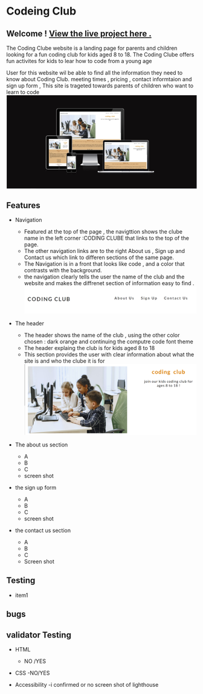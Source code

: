 # Codeing Club

## Welcome ! [View the live project here .](https://akramalex.github.io/Portfolio1/)

The Coding Clube website is a landing page for parents and children looking for a fun coding club for kids aged 8 to 18. 
The Coding Clube offers fun activites for kids to lear how to code from a young age 


User for this website wil be able to find all the information they need to know about Coding Club.
meeting times , pricing , contact informtaion and sign up form , This site is trageted towards parents of children who want to learn to code 
![](assets/images/sc1-1.jpg)

## Features

  * Navigation
      - Featured at the top of the page , the navigttion shows the clube name in the left corner :CODING CLUBE that 
  links to the top of the page.
      - The other navigation links are to the right About us , Sign up and Contact us which link to differen sections of the same page.
     -  The Navigation is in a front that looks like code , and a color that contrasts with the background.
     -  the navigation clearly tells the user the name of the club and the website and makes the diffrenet section of information easy to find .
  ![](assets/images/sc1-2.jpg )

     

* The header 

  * The header shows the name of the club , using the other color chosen : dark orange and continuing the computre code font theme
  * The header explaing the club is for kids aged 8 to 18
  * This section provides the user with clear information about what the site is and who the clube it is for 
  ![](assets/images/sc1-3.png)

* The about us section

    - A
    - B
    - C
    - screen shot
*  the sign up form 
     - A
     - B
     - C
     -  screen shot


* the contact us section
    - A
    - B
    - C
    - Screen shot





## Testing 
 * item1


## bugs


## validator Testing
 * HTML
      - NO /YES

* CSS 
    -NO/YES

* Accessibility 
      -i confirmed or no
screen shot of lighthouse